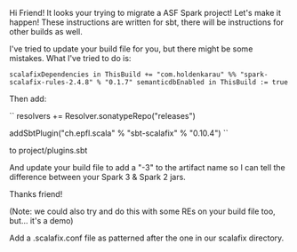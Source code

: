 Hi Friend! It looks your trying to migrate a ASF Spark project!
Let's make it happen!
These instructions are written for sbt, there will be instructions for other builds as well.

I've tried to update your build file for you, but there might be some mistakes. What I've tried to do is:

``
scalafixDependencies in ThisBuild +=
  "com.holdenkarau" %% "spark-scalafix-rules-2.4.8" % "0.1.7"
semanticdbEnabled in ThisBuild := true
``

Then add:

``
resolvers += Resolver.sonatypeRepo("releases")

addSbtPlugin("ch.epfl.scala" % "sbt-scalafix" % "0.10.4")
``

to project/plugins.sbt

And update your build file to add a "-3" to the artifact name so I can tell the difference between your Spark 3 & Spark 2 jars.

Thanks friend!

(Note: we could also try and do this with some REs on your build file too, but... it's a demo)

Add a .scalafix.conf file as patterned after the one in our scalafix directory.

